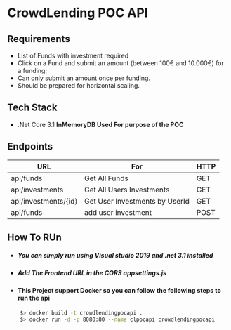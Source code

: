 # CrowdLending POC API

## Requirements
- List of Funds with investment required
- Click on a Fund and submit an amount (between 100€ and 10.000€) for a funding;
- Can only submit an amount once per funding.
- Should be prepared for horizontal scaling.

## Tech Stack
- .Net Core 3.1
**InMemoryDB Used For purpose of the POC**

## Endpoints
| URL | For | HTTP|
| ------ | ------ |------
| api/funds | Get All Funds |GET
| api/investments | Get All Users Investments |GET
| api/investments/{id} | Get User Investments by UserId |GET
| api/funds | add user investment |POST

## How To RUn
- ##### You can simply run using Visual studio 2019 and .net 3.1 installed
- ##### Add The Frontend URL in the CORS appsettings.js

- #### This Project support Docker so you can follow the following steps to run the api
```sh
    $> docker build -t crowdlendingpocapi .
    $> docker run -d -p 8080:80 --name clpocapi crowdlendingpocapi
```

